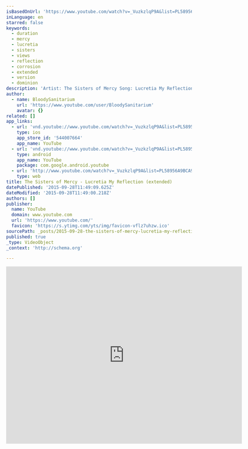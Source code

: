 ```yaml
---
isBasedOnUrl: 'https://www.youtube.com/watch?v=_VuzkzlqP9A&list=PL58956A9BCA9325F3'
inLanguage: en
starred: false
keywords:
  - duration
  - mercy
  - lucretia
  - sisters
  - views
  - reflection
  - corrosion
  - extended
  - version
  - dominion
description: 'Artist: The Sisters of Mercy Song: Lucretia My Reflection (extended version)'
author:
  - name: BloodySanitarium
    url: 'https://www.youtube.com/user/BloodySanitarium'
    avatar: {}
related: []
app_links:
  - url: 'vnd.youtube://www.youtube.com/watch?v=_VuzkzlqP9A&list=PL58956A9BCA9325F3&feature=applinks'
    type: ios
    app_store_id: '544007664'
    app_name: YouTube
  - url: 'vnd.youtube://www.youtube.com/watch?v=_VuzkzlqP9A&list=PL58956A9BCA9325F3&feature=applinks'
    type: android
    app_name: YouTube
    package: com.google.android.youtube
  - url: 'http://www.youtube.com/watch?v=_VuzkzlqP9A&list=PL58956A9BCA9325F3&feature=applinks'
    type: web
title: The Sisters of Mercy - Lucretia My Reflection (extended)
datePublished: '2015-09-28T11:49:09.625Z'
dateModified: '2015-09-28T11:49:00.218Z'
authors: []
publisher:
  name: YouTube
  domain: www.youtube.com
  url: 'https://www.youtube.com/'
  favicon: 'https://s.ytimg.com/yts/img/favicon-vflz7uhzw.ico'
sourcePath: _posts/2015-09-28-the-sisters-of-mercy-lucretia-my-reflection-extended.md
published: true
_type: VideoObject
_context: 'http://schema.org'

---
```

<iframe src="https://cdn.embedly.com/widgets/media.html?src=https%3A%2F%2Fwww.youtube.com%2Fembed%2Fvideoseries%3Flist%3DPL58956A9BCA9325F3&amp;url=https%3A%2F%2Fwww.youtube.com%2Fwatch%3Fv%3D_VuzkzlqP9A%26list%3DPL58956A9BCA9325F3&amp;image=https%3A%2F%2Fi.ytimg.com%2Fvi%2F_VuzkzlqP9A%2Fhqdefault.jpg&amp;key=b7d04c9b404c499eba89ee7072e1c4f7&amp;type=text%2Fhtml&amp;schema=youtube" width="640" height="480" scrolling="no" frameborder="0" allowfullscreen="allowfullscreen" style=""></iframe>